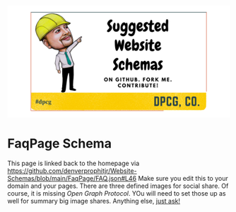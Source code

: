 ![FaqPage Schema](../website-schemas.png)
# FaqPage Schema

This page is linked back to the homepage via https://github.com/denverprophitjr/Website-Schemas/blob/main/FaqPage/FAQ.json#L46 Make sure you edit this to your domain and your pages. There are three defined images for social share. Of course, it is missing *Open Graph Protocol*. YOu will need to set those up as well for summary big image shares. Anything else, [just ask!](https://github.com/denverprophitjr/Website-Scemas/discussions "Ask Questions")
